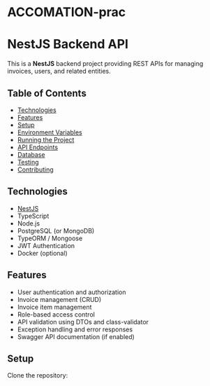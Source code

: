 # ACCOMATION-prac
# NestJS Backend API

This is a **NestJS** backend project providing REST APIs for managing invoices, users, and related entities.  

## Table of Contents
- [Technologies](#technologies)
- [Features](#features)
- [Setup](#setup)
- [Environment Variables](#environment-variables)
- [Running the Project](#running-the-project)
- [API Endpoints](#api-endpoints)
- [Database](#database)
- [Testing](#testing)
- [Contributing](#contributing)

## Technologies
- [NestJS](https://nestjs.com/)
- TypeScript
- Node.js
- PostgreSQL (or MongoDB)
- TypeORM / Mongoose
- JWT Authentication
- Docker (optional)

## Features
- User authentication and authorization
- Invoice management (CRUD)
- Invoice item management
- Role-based access control
- API validation using DTOs and class-validator
- Exception handling and error responses
- Swagger API documentation (if enabled)

## Setup
Clone the repository:


